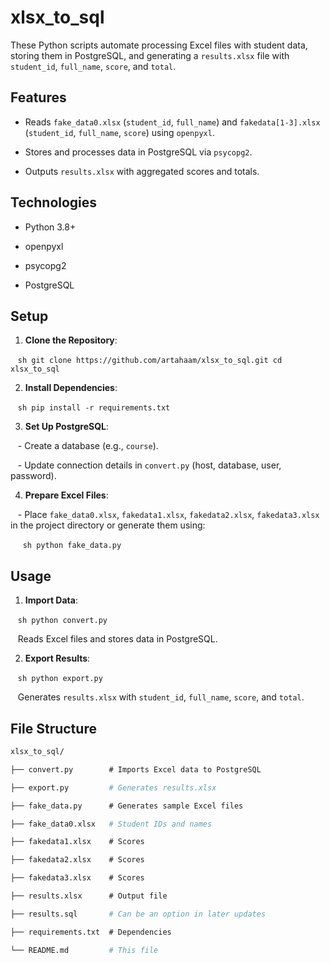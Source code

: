 ﻿# xlsx_to_sql

  

These Python scripts automate processing Excel files with student data, storing them in PostgreSQL, and generating a `results.xlsx` file with `student_id`, `full_name`, `score`, and `total`.

  

## Features

- Reads `fake_data0.xlsx` (`student_id`, `full_name`) and `fakedata[1-3].xlsx` (`student_id`, `full_name`, `score`) using `openpyxl`.

- Stores and processes data in PostgreSQL via `psycopg2`.

- Outputs `results.xlsx` with aggregated scores and totals.

  

## Technologies

- Python 3.8+

- openpyxl

- psycopg2

- PostgreSQL

  

## Setup

1. **Clone the Repository**:

   ```sh
git clone https://github.com/artahaam/xlsx_to_sql.git
cd xlsx_to_sql
   ```

  

2. **Install Dependencies**:

   ```sh
pip install -r requirements.txt
   ```

  

3. **Set Up PostgreSQL**:

   - Create a database (e.g., `course`).

   - Update connection details in `convert.py` (host, database, user, password).

  

4. **Prepare Excel Files**:

   - Place `fake_data0.xlsx`, `fakedata1.xlsx`, `fakedata2.xlsx`, `fakedata3.xlsx` in the project directory or generate them using:

     ```sh
python fake_data.py
     ```

  

## Usage

1. **Import Data**:

   ```sh
python convert.py
   ```

   Reads Excel files and stores data in PostgreSQL.

  

2. **Export Results**:

   ```sh
python export.py
   ```

   Generates `results.xlsx` with `student_id`, `full_name`, `score`, and `total`.

  

## File Structure

```sh
xlsx_to_sql/

├── convert.py        # Imports Excel data to PostgreSQL

├── export.py         # Generates results.xlsx

├── fake_data.py      # Generates sample Excel files

├── fake_data0.xlsx   # Student IDs and names

├── fakedata1.xlsx    # Scores

├── fakedata2.xlsx    # Scores

├── fakedata3.xlsx    # Scores

├── results.xlsx      # Output file

├── results.sql       # Can be an option in later updates

├── requirements.txt  # Dependencies

└── README.md         # This file
```

  
